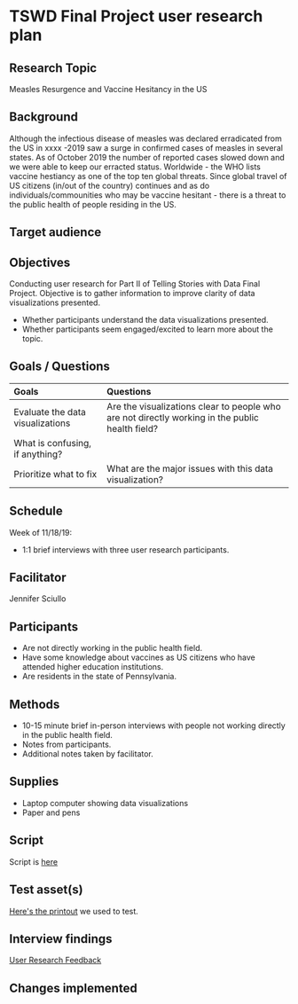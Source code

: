 # TSWD Final Project user research plan

## Research Topic

Measles Resurgence and Vaccine Hesitancy in the US

## Background

Although the infectious disease of measles was declared erradicated from the US in xxxx -2019 saw a surge in confirmed cases of measles in several states. As of October 2019 the number of reported cases slowed down and we were able to keep our erracted status. Worldwide - the WHO lists vaccine hestiancy as one of the top ten global threats. Since global travel of US citizens (in/out of the country) continues and as do individuals/commounities who may be vaccine hesitant - there is a threat to the public health of people residing in the US.

## Target audience

## Objectives

Conducting user research for Part II of Telling Stories with Data Final Project. Objective is to gather information to improve clarity of data visualizations presented.

* Whether participants understand the data visualizations presented.
* Whether participants seem engaged/excited to learn more about the topic.

## Goals / Questions
Goals | Questions
:----- | :---------
Evaluate the data visualizations | Are the visualizations clear to people who are not directly working in the public health field?
 | What is confusing, if anything?
Prioritize what to fix | What are the major issues with this data visualization?

## Schedule

Week of 11/18/19:

* 1:1 brief interviews with three user research participants.

## Facilitator

Jennifer Sciullo

## Participants

* Are not directly working in the public health field.
* Have some knowledge about vaccines as US citizens who have attended higher education institutions.
* Are residents in the state of Pennsylvania.

## Methods

* 10-15 minute brief in-person interviews with people not working directly in the public health field.
* Notes from participants.
* Additional notes taken by facilitator.

## Supplies

* Laptop computer showing data visualizations
* Paper and pens

## Script

Script is [here](TSWD_user_research_script.md)

## Test asset(s)

[Here's the printout](https://cloud.githubusercontent.com/assets/4827522/23862817/3c800ece-07cb-11e7-8206-f827ee7832e2.png) we used to test.

## Interview findings

[User Research Feedback](user_research_feedback.md)

## Changes implemented


